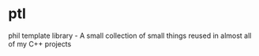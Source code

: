 # ptl
phil template library - A small collection of small things reused in almost all of my C++ projects
